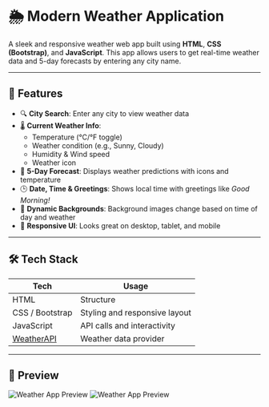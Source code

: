 # 🌦️ Modern Weather Application

A sleek and responsive weather web app built using **HTML**, **CSS (Bootstrap)**, and **JavaScript**. This app allows users to get real-time weather data and 5-day forecasts by entering any city name.

---

## 🚀 Features

- 🔍 **City Search**: Enter any city to view weather data
- 🌡️ **Current Weather Info**:
  - Temperature (°C/°F toggle)
  - Weather condition (e.g., Sunny, Cloudy)
  - Humidity & Wind speed
  - Weather icon
- 📅 **5-Day Forecast**: Displays weather predictions with icons and temperature
- 🕒 **Date, Time & Greetings**: Shows local time with greetings like *Good Morning!*
- 🎨 **Dynamic Backgrounds**: Background images change based on time of day and weather
- 📱 **Responsive UI**: Looks great on desktop, tablet, and mobile

---

## 🛠️ Tech Stack

| Tech | Usage |
|------|-------|
| HTML | Structure |
| CSS / Bootstrap | Styling and responsive layout |
| JavaScript | API calls and interactivity |
| [WeatherAPI](https://www.weatherapi.com/) | Weather data provider |

---

## 📸 Preview

![Weather App Preview](https://i.postimg.cc/ryJtMTPq/Application-image-2.png)
![Weather App Preview](https://i.postimg.cc/BQnPvzrH/Applications-images.png)
